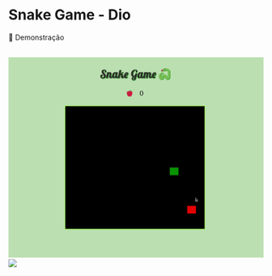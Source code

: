 <h1>Snake Game - Dio</h1>
<p>📸 Demonstração </p>
<br>
<img src="https://github.com/wellymaya/Snake_game/blob/master/animacao.gif" width ="800px">

<br>
<a href= "https://wellymaya.github.io/Snake_game/"> <img src="https://img.shields.io/badge/-Testar-brightgreen" width="60px"></a>
